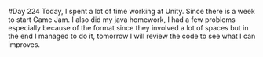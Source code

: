 #Day 224
Today, I spent a lot of time working at Unity. Since there is a week to start Game Jam.
I also did my java homework, I had a few problems especially because of the format since they involved a lot of spaces but in the end I managed to do it, tomorrow I will review the code to see what I can improves.